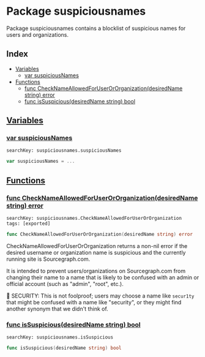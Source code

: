 # Package suspiciousnames

Package suspiciousnames contains a blocklist of suspicious names for users and organizations. 

## Index

* [Variables](#var)
    * [var suspiciousNames](#suspiciousNames)
* [Functions](#func)
    * [func CheckNameAllowedForUserOrOrganization(desiredName string) error](#CheckNameAllowedForUserOrOrganization)
    * [func isSuspicious(desiredName string) bool](#isSuspicious)


## <a id="var" href="#var">Variables</a>

### <a id="suspiciousNames" href="#suspiciousNames">var suspiciousNames</a>

```
searchKey: suspiciousnames.suspiciousNames
```

```Go
var suspiciousNames = ...
```

## <a id="func" href="#func">Functions</a>

### <a id="CheckNameAllowedForUserOrOrganization" href="#CheckNameAllowedForUserOrOrganization">func CheckNameAllowedForUserOrOrganization(desiredName string) error</a>

```
searchKey: suspiciousnames.CheckNameAllowedForUserOrOrganization
tags: [exported]
```

```Go
func CheckNameAllowedForUserOrOrganization(desiredName string) error
```

CheckNameAllowedForUserOrOrganization returns a non-nil error if the desired username or organization name is suspicious and the currently running site is Sourcegraph.com. 

It is intended to prevent users/organizations on Sourcegraph.com from changing their name to a name that is likely to be confused with an admin or official account (such as "admin", "root", etc.). 

🚨 SECURITY: This is not foolproof; users may choose a name like `secur1ty` that might be confused with a name like "security", or they might find another synonym that we didn't think of. 

### <a id="isSuspicious" href="#isSuspicious">func isSuspicious(desiredName string) bool</a>

```
searchKey: suspiciousnames.isSuspicious
```

```Go
func isSuspicious(desiredName string) bool
```

